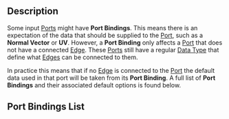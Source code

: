 ## Description

Some input [Ports](https://github.com/Unity-Technologies/ShaderGraph/wiki/Port) might have **Port Bindings**. This means there is an expectation of the data that should be supplied to the [Port](https://github.com/Unity-Technologies/ShaderGraph/wiki/Port), such as a **Normal Vector** or **UV**. However, a **Port Binding** only affects a [Port](https://github.com/Unity-Technologies/ShaderGraph/wiki/Port) that does not have a connected [Edge](https://github.com/Unity-Technologies/ShaderGraph/wiki/Edge). These [Ports](https://github.com/Unity-Technologies/ShaderGraph/wiki/Port) still have a regular [Data Type](https://github.com/Unity-Technologies/ShaderGraph/wiki/Data-Types) that define what [Edges](https://github.com/Unity-Technologies/ShaderGraph/wiki/Edge) can be connected to them.

In practice this means that if no [Edge](https://github.com/Unity-Technologies/ShaderGraph/wiki/Edge) is connected to the [Port](https://github.com/Unity-Technologies/ShaderGraph/wiki/Port) the default data used in that port will be taken from its **Port Binding**. A full list of **Port Bindings** and their associated default options is found below.

## Port Bindings List

